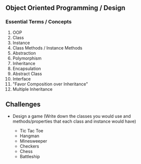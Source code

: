 ## Object Oriented Programming / Design

### Essential Terms / Concepts

1.  OOP
2.  Class
3.  Instance
4.  Class Methods / Instance Methods
5.  Abstraction
6.  Polymorphism
7.  Inheritance
8.  Encapsulation
9.  Abstract Class
10. Interface
11. "Favor Composition over Inheritance"
12. Multiple Inheritance

## Challenges

* Design a game (Write down the classes you would use and methods/properties that each class and instance would have)

  * Tic Tac Toe
  * Hangman
  * Minesweeper
  * Checkers
  * Chess
  * Battleship
